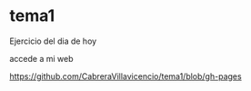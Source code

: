 # tema1
Ejercicio del dia de hoy

accede a mi web

https://github.com/CabreraVillavicencio/tema1/blob/gh-pages
